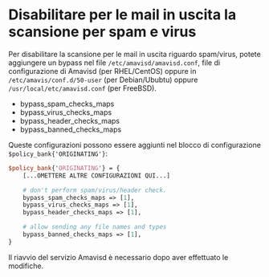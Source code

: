 # Disabilitare per le mail in uscita la scansione per spam e virus

Per disabilitare la scansione per le mail in uscita riguardo spam/virus, potete aggiungere
un bypass nel file `/etc/amavisd/amavisd.conf`, file di configurazione di Amavisd (per RHEL/CentOS)
oppure in `/etc/amavis/conf.d/50-user` (per Debian/Ububtu) oppure `/usr/local/etc/amavisd.conf`
(per FreeBSD).

* bypass_spam_checks_maps
* bypass_virus_checks_maps
* bypass_header_checks_maps
* bypass_banned_checks_maps

Queste configurazioni possono essere aggiunti nel blocco di configurazione `$policy_bank{'ORIGINATING'}`:

```perl
$policy_bank{'ORIGINATING'} = {
    [...OMETTERE ALTRE CONFIGURAZIONI QUI...]

    # don't perform spam/virus/header check.
    bypass_spam_checks_maps => [1],
    bypass_virus_checks_maps => [1],
    bypass_header_checks_maps => [1],

    # allow sending any file names and types
    bypass_banned_checks_maps => [1],
}
```

Il riavvio del servizio Amavisd è necessario dopo aver effettuato le modifiche.